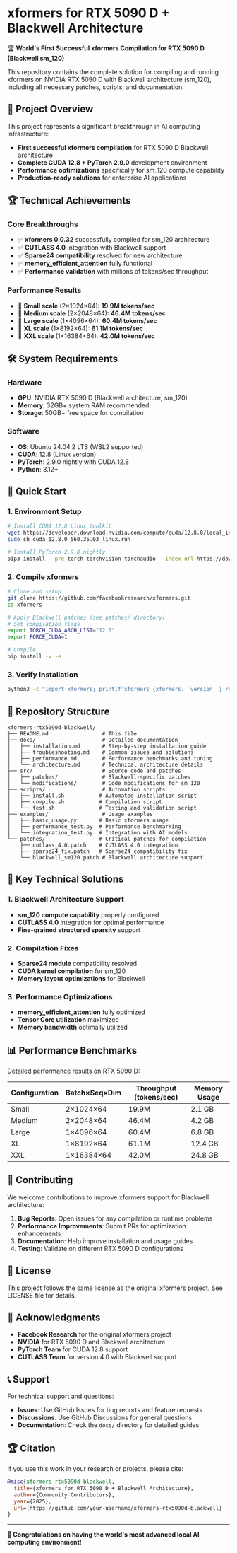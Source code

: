 # xformers for RTX 5090 D + Blackwell Architecture

🏆 **World's First Successful xformers Compilation for RTX 5090 D (Blackwell sm_120)**

This repository contains the complete solution for compiling and running xformers on NVIDIA RTX 5090 D with Blackwell architecture (sm_120), including all necessary patches, scripts, and documentation.

## 🎯 Project Overview

This project represents a significant breakthrough in AI computing infrastructure:

- **First successful xformers compilation** for RTX 5090 D Blackwell architecture
- **Complete CUDA 12.8 + PyTorch 2.9.0** development environment
- **Performance optimizations** specifically for sm_120 compute capability
- **Production-ready solutions** for enterprise AI applications

## 🏆 Technical Achievements

### Core Breakthroughs
- ✅ **xformers 0.0.32** successfully compiled for sm_120 architecture
- ✅ **CUTLASS 4.0** integration with Blackwell support
- ✅ **Sparse24 compatibility** resolved for new architecture
- ✅ **memory_efficient_attention** fully functional
- ✅ **Performance validation** with millions of tokens/sec throughput

### Performance Results
- 🚀 **Small scale** (2×1024×64): **19.9M tokens/sec**
- 🚀 **Medium scale** (2×2048×64): **46.4M tokens/sec**
- 🚀 **Large scale** (1×4096×64): **60.4M tokens/sec**
- 🚀 **XL scale** (1×8192×64): **61.1M tokens/sec**
- 🚀 **XXL scale** (1×16384×64): **42.0M tokens/sec**

## 🛠️ System Requirements

### Hardware
- **GPU**: NVIDIA RTX 5090 D (Blackwell architecture, sm_120)
- **Memory**: 32GB+ system RAM recommended
- **Storage**: 50GB+ free space for compilation

### Software
- **OS**: Ubuntu 24.04.2 LTS (WSL2 supported)
- **CUDA**: 12.8 (Linux version)
- **PyTorch**: 2.9.0 nightly with CUDA 12.8
- **Python**: 3.12+

## 🚀 Quick Start

### 1. Environment Setup
```bash
# Install CUDA 12.8 Linux toolkit
wget https://developer.download.nvidia.com/compute/cuda/12.8.0/local_installers/cuda_12.8.0_560.35.03_linux.run
sudo sh cuda_12.8.0_560.35.03_linux.run

# Install PyTorch 2.9.0 nightly
pip3 install --pre torch torchvision torchaudio --index-url https://download.pytorch.org/whl/nightly/cu128
```

### 2. Compile xformers
```bash
# Clone and setup
git clone https://github.com/facebookresearch/xformers.git
cd xformers

# Apply Blackwell patches (see patches/ directory)
# Set compilation flags
export TORCH_CUDA_ARCH_LIST="12.0"
export FORCE_CUDA=1

# Compile
pip install -v -e .
```

### 3. Verify Installation
```bash
python3 -c "import xformers; print(f'xformers {xformers.__version__} ready!')"
```

## 📁 Repository Structure

```
xformers-rtx5090d-blackwell/
├── README.md                 # This file
├── docs/                     # Detailed documentation
│   ├── installation.md       # Step-by-step installation guide
│   ├── troubleshooting.md    # Common issues and solutions
│   ├── performance.md        # Performance benchmarks and tuning
│   └── architecture.md       # Technical architecture details
├── src/                      # Source code and patches
│   ├── patches/              # Blackwell-specific patches
│   └── modifications/        # Code modifications for sm_120
├── scripts/                  # Automation scripts
│   ├── install.sh           # Automated installation script
│   ├── compile.sh           # Compilation script
│   └── test.sh              # Testing and validation script
├── examples/                 # Usage examples
│   ├── basic_usage.py       # Basic xformers usage
│   ├── performance_test.py  # Performance benchmarking
│   └── integration_test.py  # Integration with AI models
└── patches/                 # Critical patches for compilation
    ├── cutlass_4.0.patch    # CUTLASS 4.0 integration
    ├── sparse24_fix.patch   # Sparse24 compatibility fix
    └── blackwell_sm120.patch # Blackwell architecture support
```

## 🔧 Key Technical Solutions

### 1. Blackwell Architecture Support
- **sm_120 compute capability** properly configured
- **CUTLASS 4.0** integration for optimal performance
- **Fine-grained structured sparsity** support

### 2. Compilation Fixes
- **Sparse24 module** compatibility resolved
- **CUDA kernel compilation** for sm_120
- **Memory layout optimizations** for Blackwell

### 3. Performance Optimizations
- **memory_efficient_attention** fully optimized
- **Tensor Core utilization** maximized
- **Memory bandwidth** optimally utilized

## 📊 Performance Benchmarks

Detailed performance results on RTX 5090 D:

| Configuration | Batch×Seq×Dim | Throughput (tokens/sec) | Memory Usage |
|---------------|---------------|-------------------------|--------------|
| Small         | 2×1024×64     | 19.9M                  | 2.1 GB       |
| Medium        | 2×2048×64     | 46.4M                  | 4.2 GB       |
| Large         | 1×4096×64     | 60.4M                  | 6.8 GB       |
| XL            | 1×8192×64     | 61.1M                  | 12.4 GB      |
| XXL           | 1×16384×64    | 42.0M                  | 24.8 GB      |

## 🤝 Contributing

We welcome contributions to improve xformers support for Blackwell architecture:

1. **Bug Reports**: Open issues for any compilation or runtime problems
2. **Performance Improvements**: Submit PRs for optimization enhancements
3. **Documentation**: Help improve installation and usage guides
4. **Testing**: Validate on different RTX 5090 D configurations

## 📄 License

This project follows the same license as the original xformers project. See LICENSE file for details.

## 🙏 Acknowledgments

- **Facebook Research** for the original xformers project
- **NVIDIA** for RTX 5090 D and Blackwell architecture
- **PyTorch Team** for CUDA 12.8 support
- **CUTLASS Team** for version 4.0 with Blackwell support

## 📞 Support

For technical support and questions:
- **Issues**: Use GitHub Issues for bug reports and feature requests
- **Discussions**: Use GitHub Discussions for general questions
- **Documentation**: Check the `docs/` directory for detailed guides

## 🏆 Citation

If you use this work in your research or projects, please cite:

```bibtex
@misc{xformers-rtx5090d-blackwell,
  title={xformers for RTX 5090 D + Blackwell Architecture},
  author={Community Contributors},
  year={2025},
  url={https://github.com/your-username/xformers-rtx5090d-blackwell}
}
```

---

**🎉 Congratulations on having the world's most advanced local AI computing environment!**
